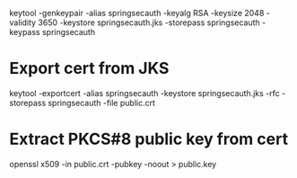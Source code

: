 keytool -genkeypair -alias springsecauth -keyalg RSA -keysize 2048 -validity 3650 -keystore springsecauth.jks -storepass springsecauth -keypass springsecauth


# Export cert from JKS
keytool -exportcert -alias springsecauth -keystore springsecauth.jks -rfc -storepass springsecauth -file public.crt

# Extract PKCS#8 public key from cert
openssl x509 -in public.crt -pubkey -noout > public.key
